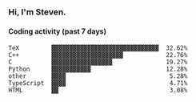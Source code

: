 ### Hi, I'm Steven.

#### Coding activity (past 7 days)
```
TeX         ▓▓▓▓▓▓▓▓▓▓▓▓▓▓▓▓▓▓▓▓▓▓▓▓▓▓▓▓▓▓  32.62%
C++         ▓▓▓▓▓▓▓▓▓▓▓▓▓▓▓▓▓▓▓▓            22.76%
C           ▓▓▓▓▓▓▓▓▓▓▓▓▓▓▓▓▓               19.27%
Python      ▓▓▓▓▓▓▓▓▓▓▓                     12.28%
other       ▓▓▓▓                             5.28%
TypeScript  ▓▓▓▓                             4.71%
HTML        ▓▓                               3.08%
```
